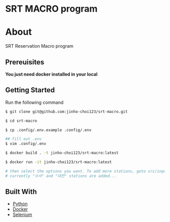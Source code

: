 # SRT MACRO program

# About
SRT Reservation Macro program

## Prereuisites
**You just need docker installed in your local**

## Getting Started
Run the following command
```bash 
$ git clone git@github.com:jinho-choi123/srt-macro.git

$ cd srt-macro

$ cp .config/.env.example .config/.env 

## fill out .env
$ vim .config/.env

$ docker build . -t jinho-choi123/srt-macro:latest 

$ docker run -it jinho-choi123/srt-macro:latest 

# then select the options you want. To add more stations, goto src/input.py and add more stations to the departures and arrivals list
# currently "수서" and "대전" stations are added...
```

## Built With
- [Python](https://www.python.org/)
- [Docker](https://www.docker.com/)
- [Selenium](https://github.com/SeleniumHQ/selenium)
